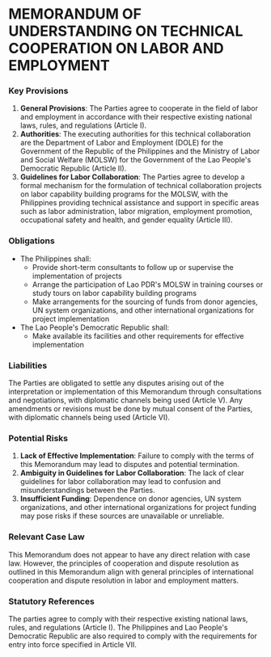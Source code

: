 **MEMORANDUM OF UNDERSTANDING ON TECHNICAL COOPERATION ON LABOR AND EMPLOYMENT**
=============================================================================

### **Key Provisions**

1.  **General Provisions**: The Parties agree to cooperate in the field of labor and employment in accordance with their respective existing national laws, rules, and regulations (Article I).
2.  **Authorities**: The executing authorities for this technical collaboration are the Department of Labor and Employment (DOLE) for the Government of the Republic of the Philippines and the Ministry of Labor and Social Welfare (MOLSW) for the Government of the Lao People's Democratic Republic (Article II).
3.  **Guidelines for Labor Collaboration**: The Parties agree to develop a formal mechanism for the formulation of technical collaboration projects on labor capability building programs for the MOLSW, with the Philippines providing technical assistance and support in specific areas such as labor administration, labor migration, employment promotion, occupational safety and health, and gender equality (Article III).

### **Obligations**

*   The Philippines shall:
    *   Provide short-term consultants to follow up or supervise the implementation of projects
    *   Arrange the participation of Lao PDR's MOLSW in training courses or study tours on labor capability building programs
    *   Make arrangements for the sourcing of funds from donor agencies, UN system organizations, and other international organizations for project implementation
*   The Lao People's Democratic Republic shall:
    *   Make available its facilities and other requirements for effective implementation

### **Liabilities**

The Parties are obligated to settle any disputes arising out of the interpretation or implementation of this Memorandum through consultations and negotiations, with diplomatic channels being used (Article V). Any amendments or revisions must be done by mutual consent of the Parties, with diplomatic channels being used (Article VI).

### **Potential Risks**

1.  **Lack of Effective Implementation**: Failure to comply with the terms of this Memorandum may lead to disputes and potential termination.
2.  **Ambiguity in Guidelines for Labor Collaboration**: The lack of clear guidelines for labor collaboration may lead to confusion and misunderstandings between the Parties.
3.  **Insufficient Funding**: Dependence on donor agencies, UN system organizations, and other international organizations for project funding may pose risks if these sources are unavailable or unreliable.

### **Relevant Case Law**

This Memorandum does not appear to have any direct relation with case law. However, the principles of cooperation and dispute resolution as outlined in this Memorandum align with general principles of international cooperation and dispute resolution in labor and employment matters.

### **Statutory References**

The parties agree to comply with their respective existing national laws, rules, and regulations (Article I). The Philippines and Lao People's Democratic Republic are also required to comply with the requirements for entry into force specified in Article VII.